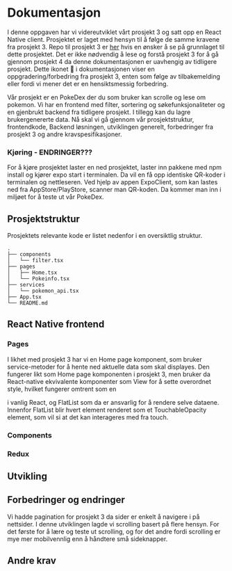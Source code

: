 # Dokumentasjon

I denne oppgaven har vi videreutviklet vårt prosjekt 3 og satt opp en React Native client. Prosjektet er laget med hensyn til å følge de samme kravene fra prosjekt 3. Repo til prosjekt 3 er [her](https://gitlab.stud.idi.ntnu.no/it2810-h21/team-26/webdev-project-3) hvis en ønsker å se på grunnlaget til dette prosjektet. Det er ikke nødvendig å lese og forstå prosjekt 3 for å gå gjennom prosjekt 4 da denne dokumentasjonen er uavhengig av tidligere prosjekt. Dette ikonet :construction: i dokumentasjonen viser en oppgradering/forbedring fra prosjekt 3, enten som følge av tilbakemelding eller fordi vi mener det er en hensiktsmessig forbedring. 

Vår prosjekt er en PokeDex der du som bruker kan scrolle og lese om pokemon. Vi har en frontend med filter, sortering og søkefunksjonaliteter og en gjenbrukt backend fra tidligere prosjekt. I tillegg kan du lagre brukergenererte data. Nå skal vi gå gjennom vår prosjektstruktur, frontendkode, Backend løsningen, utviklingen generelt, forbedringer fra prosjekt 3 og andre kravspesifikasjoner. 

### **Kjøring** - ENDRINGER???
For å kjøre prosjektet laster en ned prosjektet, laster inn pakkene med npm install og kjører expo start i terminalen. Da vil en få opp identiske QR-koder i terminalen og nettleseren. Ved hjelp av appen ExpoClient, som kan lastes ned fra AppStore/PlayStore, scanner man QR-koden. Da kommer man inn i miljøet for å teste ut vår PokeDex. 
## Prosjektstruktur
Prosjektets relevante kode er listet nedenfor i en oversiktlig struktur.


    .
    ├── components
    │   └── filter.tsx
    ├── pages
    │   ├── Home.tsx
    │   └── Pokeinfo.tsx
    ├── services
    │   └── pokemon_api.tsx
    ├── App.tsx
    └── README.md


## React Native frontend

### **Pages**
I likhet med prosjekt 3 har vi en Home page komponent, som bruker service-metoder for å hente
ned aktuelle data som skal displayes. Den fungerer likt som Home page komponenten i prosjekt 3, 
men bruker da React-native ekvivalente komponenter som View for å sette overordnet style, hvilket fungerer omtrent som en <div> i vanlig React, og FlatList som da er ansvarlig for å rendere selve dataene. Innenfor FlatList blir hvert element renderet som et TouchableOpacity element, som vil si at det kan interageres med fra touch.

### **Components**

### **Redux**

## Utvikling

## Forbedringer og endringer
Vi hadde pagination for prosjekt 3 da sider er enkelt å navigere i på nettsider. I denne utviklingen lagde vi scrolling basert på flere hensyn. For det første for å lære og teste ut scrolling, og for det andre fordi scrolling er mye mer mobilvennlig enn å håndtere små sideknapper. 

## Andre krav
